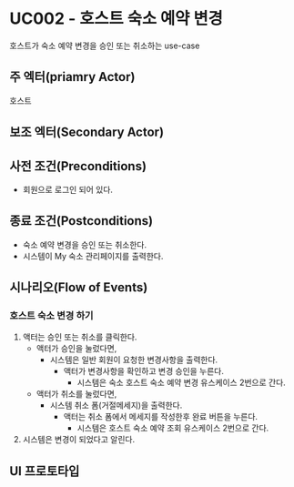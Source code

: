 # UC002 - 호스트 숙소 예약 변경

호스트가 숙소 예약 변경을 승인 또는 취소하는 use-case

## 주 엑터(priamry Actor)

호스트

## 보조 엑터(Secondary Actor)

## 사전 조건(Preconditions)

- 회원으로 로그인 되어 있다.

## 종료 조건(Postconditions)

- 숙소 예약 변경을 승인 또는 취소한다.
- 시스템이 My 숙소 관리페이지를 출력한다.

## 시나리오(Flow of Events)

### 호스트 숙소 변경 하기

1. 액터는 승인 또는 취소를 클릭한다.
    - 액터가 승인을 눌렀다면,
        - 시스템은 일반 회원이 요청한 변경사항을 출력한다.
            - 액터가 변경사항을 확인하고 변경 승인을 누른다.
                - 시스템은 숙소 호스트 숙소 예약 변경 유스케이스 2번으로 간다.
    - 액터가 취소를 눌렀다면, 
        - 시스템 취소 폼(거절메세지)을 출력한다.
            - 액터는 취소 폼에서 메세지를 작성한후 완료 버튼을 누른다.
                - 시스템은 호스트 숙소 예약 조회 유스케이스 2번으로 간다.
2. 시스템은 변경이 되었다고 알린다.

    
## UI 프로토타입